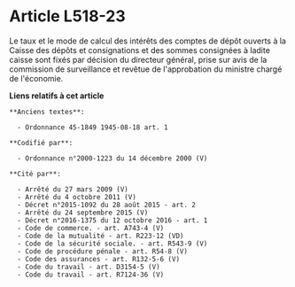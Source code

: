 # Article L518-23

Le taux et le mode de calcul des intérêts des comptes de dépôt ouverts à la Caisse des dépôts et consignations et des sommes
consignées à ladite caisse sont fixés par décision du directeur général, prise sur avis de la commission de surveillance et
revêtue de l'approbation du ministre chargé de l'économie.

**Liens relatifs à cet article**

	**Anciens textes**:

	  - Ordonnance 45-1849 1945-08-18 art. 1

	**Codifié par**:

	  - Ordonnance n°2000-1223 du 14 décembre 2000 (V)

	**Cité par**:

	  - Arrêté du 27 mars 2009 (V)
	  - Arrêté du 4 octobre 2011 (V)
	  - Décret n°2015-1092 du 28 août 2015 - art. 2
	  - Arrêté du 24 septembre 2015 (V)
	  - Décret n°2016-1375 du 12 octobre 2016 - art. 1
	  - Code de commerce. - art. A743-4 (V)
	  - Code de la mutualité - art. R223-12 (VD)
	  - Code de la sécurité sociale. - art. R543-9 (V)
	  - Code de procédure pénale - art. R54-8 (V)
	  - Code des assurances - art. R132-5-6 (V)
	  - Code du travail - art. D3154-5 (V)
	  - Code du travail - art. R7124-36 (V)
